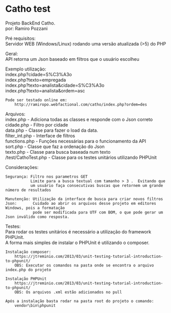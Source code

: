 Catho test
==========

Projeto BackEnd Catho.  
por: Ramiro Pozzani  

Pré requisitos:  
	Servidor WEB (Windows/Linux) rodando uma versão atualizada (>5) do PHP  
  
Geral:  
	API retorna um Json baseado em filtros que o usuário escolheu  
	
Exemplo utilização:  
	index.php?cidade=S%C3%A3o  
	index.php?texto=empregada  
	index.php?texto=analista&cidade=S%C3%A3o  
	index.php?texto=analista&ordem=asc  
	  
	Pode ser testado online em:  
		http://ramiropo.webfactional.com/catho/index.php?ordem=des  
		
Arquivos:  
	index.php - Adiciona todas as classes e responde com o Json correto  
	cidade.php - Filtro por cidade  
	data.php - Classe para fazer o load da data.  
	filter_int.php - Interface de filtros  
	functions.php - Funções necessárias para o funcionamento da API  
	sort.php - Classe que faz a ordenação do Json  
	texto.php - Classe para busca baseada num texto  
	/test/CathoTest.php - Classe para os testes unitários utilizando PHPUnit  
	
Considerações:  

	Segurança: Filtro nos parametros GET  
			   Limite para a busca textual com tamanho > 3 .  Evitando que   
			   um usuário faça consecutivas buscas que retornem um grande número de resultados  
			   
	Manutenção: Utilização da interface de busca para criar novos filtros  
	Json:       Cuidado ao abrir os arquivos desse projeto em editores Windows, pois a formatação  
				pode ser modificada para UTF com BOM, o que pode gerar um Json inválido como resposta.  
	
Testes:  
	Para rodar os testes unitários é necessário a utilização do framework PHPUnit.  
	A forma mais simples de instalar o PHPUnit é utilizando o composer.  
	
	Instalação composer:  
		https://jtreminio.com/2013/03/unit-testing-tutorial-introduction-to-phpunit/
		OBS: Executar os comandos na pasta onde se encontra o arquivo index.php do projeto  
		
	Instalação PHPUnit  
		https://jtreminio.com/2013/03/unit-testing-tutorial-introduction-to-phpunit/  
		OBS: Os arquivos .xml estão adicionados no pull  
		
	Após a instalação basta rodar na pasta root do projeto o comando:  
		vendor\bin\phpunit    
	  
